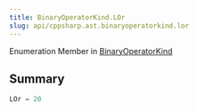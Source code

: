 ```yaml
---
title: BinaryOperatorKind.LOr
slug: api/cppsharp.ast.binaryoperatorkind.lor
---
```

Enumeration Member in [BinaryOperatorKind](/api/cppsharp/ast/binaryoperatorkind)

## Summary



```csharp
LOr = 20
```

